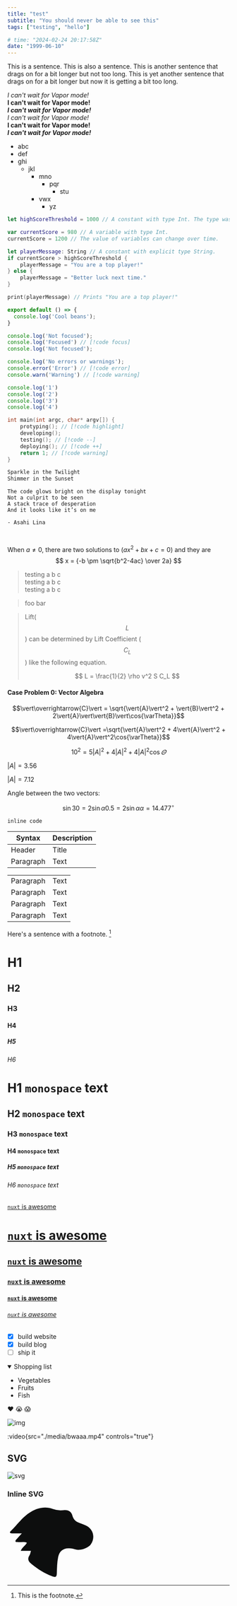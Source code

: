 ```yaml
---
title: "test"
subtitle: "You should never be able to see this"
tags: ["testing", "hello"]

# time: "2024-02-24 20:17:58Z"
date: "1999-06-10"
---
```


This is a sentence.
This is also a sentence.
This is another sentence that drags on for a bit longer but not too long.
This is yet another sentence that drags on for a bit longer but now it is getting a bit too long.

_I can't wait for Vapor mode!_  
__I can't wait for Vapor mode!__  
___I can't wait for Vapor mode!___  
*I can't wait for Vapor mode!*  
**I can't wait for Vapor mode!**  
***I can't wait for Vapor mode!***  

- abc
- def
- ghi
  - jkl
    - mno
      - pqr
        - stu
    - vwx
      - yz

```swift
let highScoreThreshold = 1000 // A constant with type Int. The type was inferred based on the provided value.

var currentScore = 980 // A variable with type Int.
currentScore = 1200 // The value of variables can change over time.

let playerMessage: String // A constant with explicit type String.
if currentScore > highScoreThreshold {
    playerMessage = "You are a top player!"
} else {
    playerMessage = "Better luck next time."
}

print(playerMessage) // Prints "You are a top player!"
```

```js [file.js]
export default () => {
  console.log('Cool beans');
}
```

```js
console.log('Not focused');
console.log('Focused') // [!code focus]
console.log('Not focused');
```

```ts
console.log('No errors or warnings');
console.error('Error') // [!code error]
console.warn('Warning') // [!code warning]
```

```js {1,3-4} {"start":13}
console.log('1')
console.log('2')
console.log('3')
console.log('4')
```

```c
int main(int argc, char* argv[]) {
    protyping(); // [!code highlight]
    developing();
    testing(); // [!code --]
    deploying(); // [!code ++]
    return 1; // [!code warning]
}
```
```txt
Sparkle in the Twilight
Shimmer in the Sunset
```
```
The code glows bright on the display tonight
Not a culprit to be seen
A stack trace of desperation
And it looks like it’s on me

- Asahi Lina
```

```cpp
 
```

When $a \ne 0$, there are two solutions to $(ax^2 + bx + c = 0)$ and they are
$$ x = {-b \pm \sqrt{b^2-4ac} \over 2a} $$

> testing a b c  
> testing a b c  
> testing a b c  

> foo
> bar

> Lift($$L$$) can be determined by Lift Coefficient ($$C_L$$) like the following
> equation.
> 
> $$
> L = \frac{1}{2} \rho v^2 S C_L
> $$


#### Case Problem 0: Vector Algebra
$$\vert\overrightarrow{C}\vert = \sqrt{\vert{A}\vert^2 + \vert{B}\vert^2 + 2\vert{A}\vert\vert{B}\vert\cos{\varTheta}}$$

$$\vert\overrightarrow{C}\vert =\sqrt{\vert{A}\vert^2 + 4\vert{A}\vert^2 + 4\vert{A}\vert^2\cos{\varTheta}}$$

$$10^2 = 5\vert{A}\vert^2 + 4\vert{A}\vert^2 + 4\vert{A}\vert^2\cos{\varTheta}$$

$\vert{A}\vert = 3.56$

$\vert{A}\vert = 7.12$

Angle between the two vectors:

```math
{\sin{30} = 2\sin\alpha}
{0.5 = 2\sin\alpha}
{\alpha = 14.477^\circ}
```

`inline code`

| Syntax | Description |
| ----------- | ----------- |
| Header | Title |
| Paragraph | Text | 


|  |  |
| ----------- | ----------- |
| Paragraph | Text | 
| Paragraph | Text | 
| Paragraph | Text | 
| Paragraph | Text | 

Here's a sentence with a footnote. [^1]

[^1]: This is the footnote. 

# H1
## H2
### H3
#### H4
##### H5
###### H6

# H1 `monospace` text
## H2 `monospace` text
### H3 `monospace` text
#### H4 `monospace` text
##### H5 `monospace` text
###### H6 `monospace` text

[`nuxt` is awesome](https://nuxt.com)
# [`nuxt` is awesome](https://nuxt.com)
## [`nuxt` is awesome](https://nuxt.com)
### [`nuxt` is awesome](https://nuxt.com)
#### [`nuxt` is awesome](https://nuxt.com)
###### [`nuxt` is awesome](https://nuxt.com)

- [x] build website
- [x] build blog
- [ ] ship it

<details open>
<summary>Shopping list</summary>

* Vegetables
* Fruits
* Fish

</details>

:heart: :sob: :scream:

![img](./media/img.png)

:video{src="./media/bwaaa.mp4" controls="true"}
<!-- :img{src="./media/img.png"} -->

## SVG

![svg](./media/dino.svg)

### Inline SVG
<svg xmlns="http://www.w3.org/2000/svg" viewBox="0 0 500 414.46" width="200">
  <title>dino</title>
  <path d="M133.69 256.8h-58c7.61-20.46 25.64-28.78 35-45.75-17.41-7.91-35.29-2-52.37-3.91-4.76-.52-11.55 1.95-12.86-4.74-.6-3.09 2.89-7.59 5.51-10.6 8.34-9.57 17.15-18.74 30.93-33.63-22.73 0-39.29-.09-55.84 0-10.74.08-16.4-4.14-7.2-13C57.05 108.24 87 62.32 134.46 35.32c39-22.14 79.91-31.45 123.76-15.18a123.51 123.51 0 0 0 60.72 6.71c23.58-3.11 43.19 6.3 49.79 31 5.75 21.58 19.44 33.48 39.24 40.65 11.3 4.1 22.39 8.81 33.53 13.35 45.5 18.6 59.5 69.61 30.21 110.25-13.63 18.9-59.71 34.51-83.43 27.24-13.33-4.08-26.55-7-40.52-6.78-33.2.47-52.75 16.75-59.78 49-6.67 30.56-6.49 61.72-7.83 92.6-1 22.2-7.58 23.35-26.54 16.32-43.44-16.1-81.35-40.38-117-69.37-16.91-13.74-24.93-27-11.84-47.67 4.32-6.88 5.42-15.82 8.92-26.64z" fill="#0d0e0e"/>
</svg>

